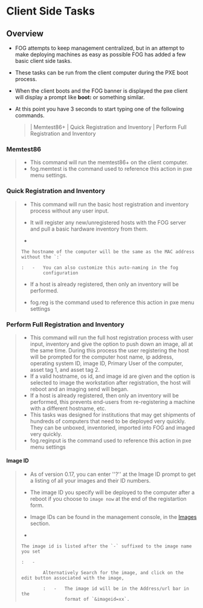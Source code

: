 # Client Side Tasks

## Overview

-   FOG attempts to keep management centralized, but in an attempt to
    make deploying machines as easy as possible FOG has added a few
    basic client side tasks.

-   These tasks can be run from the client computer during the PXE boot
    process.

-   When the client boots and the FOG banner is displayed the pxe client
    will display a prompt like **boot:** or something similar.

-   At this point you have 3 seconds to start typing one of the
    following commands.

    > | Memtest86+
    > | Quick Registration and Inventory
    > | Perform Full Registration and Inventory

### Memtest86

> -   This command will run the memtest86+ on the client computer.
> -   fog.memtest is the command used to reference this action in pxe
>     menu settings.

### Quick Registration and Inventory

> -   This command will run the basic host registration and inventory
>     process without any user input.
>
> -   It will register any new/unregistered hosts with the FOG server
>     and pull a basic hardware inventory from them.
>
> -   
>
>     The hostname of the computer will be the same as the MAC address without the `:`
>
>     :   -   You can also customize this auto-naming in the fog
>             configuration
>
> -   If a host is already registered, then only an inventory will be
>     performed.
>
> -   fog.reg is the command used to reference this action in pxe menu
>     settings

### Perform Full Registration and Inventory

> -   This command will run the full host registration process with user
>     input, inventory and give the option to push down an image, all at
>     the same time. During this process the user registering the host
>     will be prompted for the computer host name, ip address, operating
>     system ID, image ID, Primary User of the computer, asset tag 1,
>     and asset tag 2.
> -   If a valid hostname, os id, and image id are given and the option
>     is selected to image the workstation after registration, the host
>     will reboot and an imaging send will began.
> -   If a host is already registered, then only an inventory will be
>     performed, this prevents end-users from re-registering a machine
>     with a different hostname, etc.
> -   This tasks was designed for institutions that may get shipments of
>     hundreds of computers that need to be deployed very quickly. They
>     can be unboxed, inventoried, imported into FOG and imaged very
>     quickly.
> -   fog.reginput is the command used to reference this action in pxe
>     menu settings

#### Image ID

> -   As of version 0.17, you can enter ''?'' at the Image ID prompt
>     to get a listing of all your images and their ID numbers.
>
> -   The image ID you specify will be deployed to the computer after a
>     reboot if you choose to `image now` at the end of the registartion
>     form.
>
> -   Image IDs can be found in the management console, in the
>     [Images](image-management.md) section.
>
> -   
>
>     The image id is listed after the `-` suffixed to the image name you set
>
>     :   -   
>
>             Alternatively Search for the image, and click on the edit button associated with the image,
>
>             :   -   The image id will be in the Address/url bar in the
>                     format of `&imageid=xx`.
